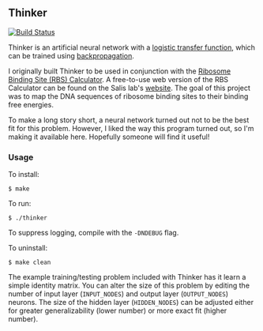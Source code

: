 ## Thinker

[![Build Status](https://travis-ci.org/tensorjack/thinker.svg?branch=master)](https://travis-ci.org/tensorjack/thinker)

Thinker is an artificial neural network with a [logistic transfer function](http://en.wikipedia.org/wiki/Logistic_function#Neural_networks), which can be trained using [backpropagation](http://en.wikipedia.org/wiki/Backpropagation).

I originally built Thinker to be used in conjunction with the [Ribosome Binding Site (RBS) Calculator](http://www.sciencedirect.com/science/article/pii/B9780123851208000024).  A free-to-use web version of the RBS Calculator can be found on the Salis lab's [website](https://salis.psu.edu/software/).  The goal of this project was to map the DNA sequences of ribosome binding sites to their binding free energies.

To make a long story short, a neural network turned out not to be the best fit for this problem.  However, I liked the way this program turned out, so I'm making it available here.  Hopefully someone will find it useful!

### Usage

To install:

    $ make

To run:

    $ ./thinker

To suppress logging, compile with the `-DNDEBUG` flag.

To uninstall:

    $ make clean

The example training/testing problem included with Thinker has it learn a simple identity matrix.  You can alter the size of this problem by editing the number of input layer (`INPUT_NODES`) and output layer (`OUTPUT_NODES`) neurons.  The size of the hidden layer (`HIDDEN_NODES`) can be adjusted either for greater generalizability (lower number) or more exact fit (higher number).

